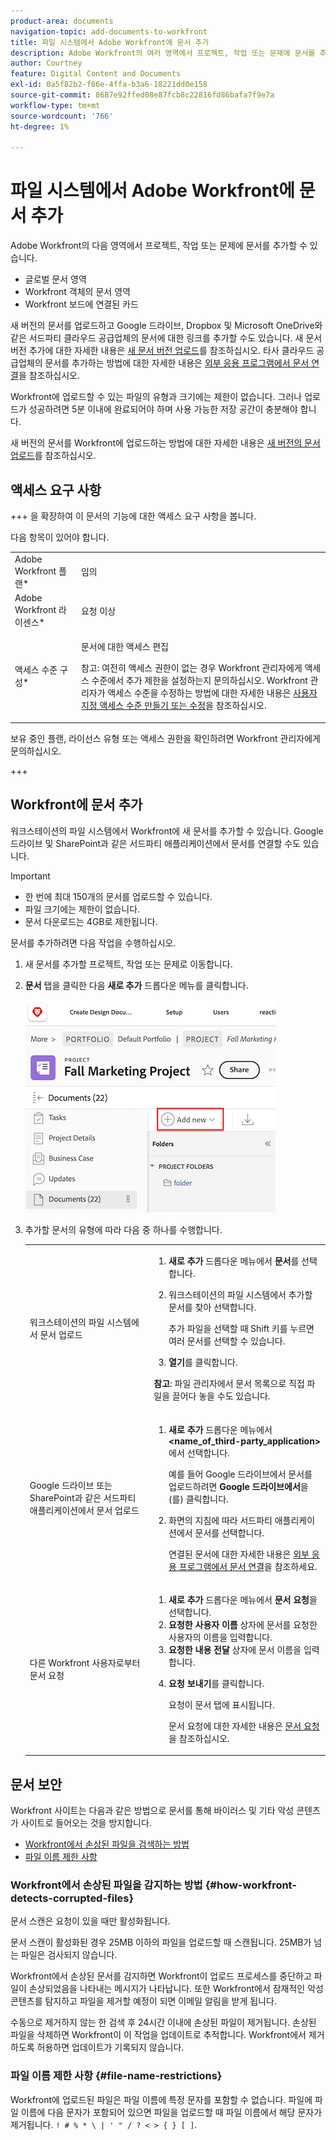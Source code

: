 ```yaml
---
product-area: documents
navigation-topic: add-documents-to-workfront
title: 파일 시스템에서 Adobe Workfront에 문서 추가
description: Adobe Workfront의 여러 영역에서 프로젝트, 작업 또는 문제에 문서를 추가할 수 있습니다.
author: Courtney
feature: Digital Content and Documents
exl-id: 0a5f82b2-f86e-4ffa-b3a6-18221dd0e158
source-git-commit: 8687e92ffed08e87fcb8c22816fd86bafa7f9e7a
workflow-type: tm+mt
source-wordcount: '766'
ht-degree: 1%

---
```


# 파일 시스템에서 Adobe Workfront에 문서 추가

Adobe Workfront의 다음 영역에서 프로젝트, 작업 또는 문제에 문서를 추가할 수 있습니다.

* 글로벌 문서 영역
* Workfront 객체의 문서 영역
* Workfront 보드에 연결된 카드

새 버전의 문서를 업로드하고 Google 드라이브, Dropbox 및 Microsoft OneDrive와 같은 서드파티 클라우드 공급업체의 문서에 대한 링크를 추가할 수도 있습니다. 새 문서 버전 추가에 대한 자세한 내용은 [새 문서 버전 업로드](../../documents/managing-documents/upload-new-document-version.md)를 참조하십시오. 타사 클라우드 공급업체의 문서를 추가하는 방법에 대한 자세한 내용은 [외부 응용 프로그램에서 문서 연결](../../documents/adding-documents-to-workfront/link-documents-from-external-apps.md)을 참조하십시오.

Workfront에 업로드할 수 있는 파일의 유형과 크기에는 제한이 없습니다. 그러나 업로드가 성공하려면 5분 이내에 완료되어야 하며 사용 가능한 저장 공간이 충분해야 합니다.

새 버전의 문서를 Workfront에 업로드하는 방법에 대한 자세한 내용은 [새 버전의 문서 업로드](../../documents/managing-documents/upload-new-document-version.md)를 참조하십시오.

## 액세스 요구 사항

+++ 을 확장하여 이 문서의 기능에 대한 액세스 요구 사항을 봅니다.

다음 항목이 있어야 합니다.

<table style="table-layout:auto"> 
 <col> 
 <col> 
 <tbody> 
  <tr> 
   <td role="rowheader">Adobe Workfront 플랜*</td> 
   <td> <p> 임의</p> </td> 
  </tr> 
  <tr> 
   <td role="rowheader">Adobe Workfront 라이센스*</td> 
   <td> <p>요청 이상</p> </td> 
  </tr> 
  <tr> 
   <td role="rowheader">액세스 수준 구성*</td> 
   <td> <p>문서에 대한 액세스 편집</p> <p>참고: 여전히 액세스 권한이 없는 경우 Workfront 관리자에게 액세스 수준에서 추가 제한을 설정하는지 문의하십시오. Workfront 관리자가 액세스 수준을 수정하는 방법에 대한 자세한 내용은 <a href="../../administration-and-setup/add-users/configure-and-grant-access/create-modify-access-levels.md" class="MCXref xref">사용자 지정 액세스 수준 만들기 또는 수정</a>을 참조하십시오.</p> </td> 
  </tr> 
 </tbody> 
</table>

보유 중인 플랜, 라이선스 유형 또는 액세스 권한을 확인하려면 Workfront 관리자에게 문의하십시오.

+++

## Workfront에 문서 추가

워크스테이션의 파일 시스템에서 Workfront에 새 문서를 추가할 수 있습니다. Google 드라이브 및 SharePoint과 같은 서드파티 애플리케이션에서 문서를 연결할 수도 있습니다.

>[!IMPORTANT]
>
>* 한 번에 최대 150개의 문서를 업로드할 수 있습니다.
>* 파일 크기에는 제한이 없습니다.
>* 문서 다운로드는 4GB로 제한됩니다.

문서를 추가하려면 다음 작업을 수행하십시오.

1. 새 문서를 추가할 프로젝트, 작업 또는 문제로 이동합니다.
1. **문서** 탭을 클릭한 다음 **새로 추가** 드롭다운 메뉴를 클릭합니다.

   ![](assets/add-new-doc.png)

1. 추가할 문서의 유형에 따라 다음 중 하나를 수행합니다.

   <table style="table-layout:auto"> 
    <col> 
    <col> 
    <tbody> 
     <tr> 
      <td role="rowheader">워크스테이션의 파일 시스템에서 문서 업로드</td> 
      <td> 
       <ol> 
        <li value="1"><strong>새로 추가</strong> 드롭다운 메뉴에서 <strong>문서</strong>를 선택합니다.</li> 
        <li value="2"> <p>워크스테이션의 파일 시스템에서 추가할 문서를 찾아 선택합니다.<br></p> <p>추가 파일을 선택할 때 Shift 키를 누르면 여러 문서를 선택할 수 있습니다.</p> </li> 
        <li value="3"><strong>열기</strong>를 클릭합니다.</li> 
       </ol> 
       <p><b>참고</b>: 파일 관리자에서 문서 목록으로 직접 파일을 끌어다 놓을 수도 있습니다.</td> 
     </tr> 
     <tr> 
      <td role="rowheader">Google 드라이브 또는 SharePoint과 같은 서드파티 애플리케이션에서 문서 업로드</td> 
      <td> 
       <ol> 
        <li value="1"> <p><strong>새로 추가</strong> 드롭다운 메뉴에서 <strong>&lt;name_of_third-party_application&gt;</strong>에서 선택합니다.</p> <p>예를 들어 Google 드라이브에서 문서를 업로드하려면 <strong>Google 드라이브에서</strong>을(를) 클릭합니다.</p> </li> 
        <li value="2"> <p>화면의 지침에 따라 서드파티 애플리케이션에서 문서를 선택합니다.<br></p> <p>연결된 문서에 대한 자세한 내용은 <a href="../../documents/adding-documents-to-workfront/link-documents-from-external-apps.md" class="MCXref xref">외부 응용 프로그램에서 문서 연결</a>을 참조하세요.</p> </li> 
       </ol> </td> 
     </tr> 
     <tr> 
      <td role="rowheader">다른 Workfront 사용자로부터 문서 요청</td> 
      <td> 
       <ol> 
        <li value="1"><strong>새로 추가</strong> 드롭다운 메뉴에서 <strong>문서 요청</strong>을 선택합니다.</li> 
        <li value="2"><strong>요청한 사용자 이름</strong> 상자에 문서를 요청한 사용자의 이름을 입력합니다.</li> 
        <li value="3"><strong>요청한 내용 전달</strong> 상자에 문서 이름을 입력합니다.</li> 
        <li value="4"> <p><strong>요청 보내기</strong>를 클릭합니다.</p> <p>요청이 문서 탭에 표시됩니다.</p> <p>문서 요청에 대한 자세한 내용은 <a href="../../documents/adding-documents-to-workfront/request-a-document.md" class="MCXref xref">문서 요청</a>을 참조하십시오.</p> </li> 
       </ol> </td> 
     </tr> 
    </tbody> 
   </table>

## 문서 보안

Workfront 사이트는 다음과 같은 방법으로 문서를 통해 바이러스 및 기타 악성 콘텐츠가 사이트로 들어오는 것을 방지합니다.

* [Workfront에서 손상된 파일을 검색하는 방법](#how-workfront-detects-corrupted-files)
* [파일 이름 제한 사항](#file-name-restrictions)

### Workfront에서 손상된 파일을 감지하는 방법 {#how-workfront-detects-corrupted-files}

문서 스캔은 요청이 있을 때만 활성화됩니다.

문서 스캔이 활성화된 경우 25MB 이하의 파일을 업로드할 때 스캔됩니다. 25MB가 넘는 파일은 검사되지 않습니다.

Workfront에서 손상된 문서를 감지하면 Workfront이 업로드 프로세스를 중단하고 파일이 손상되었음을 나타내는 메시지가 나타납니다. 또한 Workfront에서 잠재적인 악성 콘텐츠를 탐지하고 파일을 제거할 예정이 되면 이메일 알림을 받게 됩니다.

수동으로 제거하지 않는 한 검색 후 24시간 이내에 손상된 파일이 제거됩니다. 손상된 파일을 삭제하면 Workfront이 이 작업을 업데이트로 추적합니다. Workfront에서 제거하도록 허용하면 업데이트가 기록되지 않습니다.

### 파일 이름 제한 사항 {#file-name-restrictions}

Workfront에 업로드된 파일은 파일 이름에 특정 문자를 포함할 수 없습니다. 파일에 파일 이름에 다음 문자가 포함되어 있으면 파일을 업로드할 때 파일 이름에서 해당 문자가 제거됩니다. `! # % * \ | ' " / ? < > { } [ ]`.
